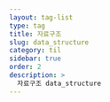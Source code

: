 ```yaml
---
layout: tag-list
type: tag
title: 자료구조
slug: data_structure
category: til
sidebar: true
order: 2
description: >
  자료구조 data_structure
---
```

